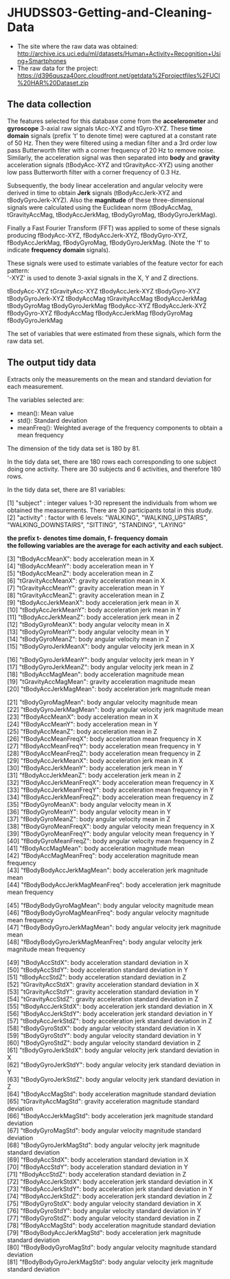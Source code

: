 # JHUDSS03-Getting-and-Cleaning-Data
* The site where the raw data was obtained:
http://archive.ics.uci.edu/ml/datasets/Human+Activity+Recognition+Using+Smartphones
* The raw data for the project:
https://d396qusza40orc.cloudfront.net/getdata%2Fprojectfiles%2FUCI%20HAR%20Dataset.zip

## The data collection 

The features selected for this database come from the **accelerometer** and **gyroscope** 3-axial raw signals tAcc-XYZ and tGyro-XYZ. These **time domain** signals (prefix 't' to denote time) were captured at a constant rate of 50 Hz. Then they were filtered using a median filter and a 3rd order low pass Butterworth filter with a corner frequency of 20 Hz to remove noise. Similarly, the acceleration signal was then separated into **body** and **gravity** acceleration signals (tBodyAcc-XYZ and tGravityAcc-XYZ) using another low pass Butterworth filter with a corner frequency of 0.3 Hz. 

Subsequently, the body linear acceleration and angular velocity were derived in time to obtain **Jerk** signals (tBodyAccJerk-XYZ and tBodyGyroJerk-XYZ). Also the **magnitude** of these three-dimensional signals were calculated using the Euclidean norm (tBodyAccMag, tGravityAccMag, tBodyAccJerkMag, tBodyGyroMag, tBodyGyroJerkMag). 

Finally a Fast Fourier Transform (FFT) was applied to some of these signals producing fBodyAcc-XYZ, fBodyAccJerk-XYZ, fBodyGyro-XYZ, fBodyAccJerkMag, fBodyGyroMag, fBodyGyroJerkMag. (Note the 'f' to indicate **frequency domain** signals). 

These signals were used to estimate variables of the feature vector for each pattern:  
'-XYZ' is used to denote 3-axial signals in the X, Y and Z directions.

tBodyAcc-XYZ
tGravityAcc-XYZ
tBodyAccJerk-XYZ
tBodyGyro-XYZ
tBodyGyroJerk-XYZ
tBodyAccMag
tGravityAccMag
tBodyAccJerkMag
tBodyGyroMag
tBodyGyroJerkMag
fBodyAcc-XYZ
fBodyAccJerk-XYZ
fBodyGyro-XYZ
fBodyAccMag
fBodyAccJerkMag
fBodyGyroMag
fBodyGyroJerkMag


The set of variables that were estimated from these signals, which form the raw data set. 

## The output tidy data

Extracts only the measurements on the mean and standard deviation for each measurement.

The variables selected are: 

* mean(): Mean value
* std(): Standard deviation
* meanFreq(): Weighted average of the frequency components to obtain a mean frequency

The dimension of the tidy data set is 180 by 81.

In the tidy data set, there are 180 rows each corresponding to one subject doing one activity. There are 30 subjects and 6 activities, and therefore 180 rows.

In the tidy data set, there are 81 variables:
 
 [1] "subject" : integer values 1-30 represent the individuals from whom we obtained the measurements. There are 30 participants total in this study.    
 [2] "activity" : factor with 6 levels: "WALKING", "WALKING_UPSTAIRS", "WALKING_DOWNSTAIRS", "SITTING", "STANDING", "LAYING"
 
**the prefix t- denotes time domain, f- frequency domain**\
**the following variables are the average for each activity and each subject.**

 [3] "tBodyAccMeanX": body acceleration mean in X               
 [4] "tBodyAccMeanY": body acceleration mean in Y      
 [5] "tBodyAccMeanZ": body acceleration mean in Z               
 [6] "tGravityAccMeanX": gravity acceleration mean in X          
 [7] "tGravityAccMeanY": gravity acceleration mean in Y           
 [8] "tGravityAccMeanZ": gravity acceleration mean in Z           
 [9] "tBodyAccJerkMeanX": body acceleration jerk mean in X       
[10] "tBodyAccJerkMeanY": body acceleration jerk mean in Y        
[11] "tBodyAccJerkMeanZ": body acceleration jerk mean in Z        
[12] "tBodyGyroMeanX": body angular velocity mean in X            
[13] "tBodyGyroMeanY": body angular velocity mean in Y            
[14] "tBodyGyroMeanZ": body angular velocity mean in Z            
[15] "tBodyGyroJerkMeanX": body angular velocity jerk mean in X

[16] "tBodyGyroJerkMeanY": body angular velocity jerk mean in Y   
[17] "tBodyGyroJerkMeanZ": body angular velocity jerk mean in Z   
[18] "tBodyAccMagMean": body acceleration magnitude mean         
[19] "tGravityAccMagMean": gravity acceleration magnitude mean    
[20] "tBodyAccJerkMagMean": body acceleration jerk magnitude mean 

[21] "tBodyGyroMagMean": body angular velocity magnitude mean            
[22] "tBodyGyroJerkMagMean": body angular velocity jerk magnitude mean        
[23] "fBodyAccMeanX": body acceleration mean in X               
[24] "fBodyAccMeanY": body acceleration mean in Y               
[25] "fBodyAccMeanZ": body acceleration mean in Z               
[26] "fBodyAccMeanFreqX": body acceleration mean frequency in X           
[27] "fBodyAccMeanFreqY": body acceleration mean frequency in Y           
[28] "fBodyAccMeanFreqZ": body acceleration mean frequency in Z           
[29] "fBodyAccJerkMeanX": body acceleration jerk mean in X            
[30] "fBodyAccJerkMeanY": body acceleration jerk mean in Y            
[31] "fBodyAccJerkMeanZ": body acceleration jerk mean in Z            
[32] "fBodyAccJerkMeanFreqX": body acceleration mean frequency in X        
[33] "fBodyAccJerkMeanFreqY": body acceleration mean frequency in Y        
[34] "fBodyAccJerkMeanFreqZ": body acceleration mean frequency in Z        
[35] "fBodyGyroMeanX": body angular velocity mean in X                
[36] "fBodyGyroMeanY": body angular velocity mean in Y               
[37] "fBodyGyroMeanZ": body angular velocity mean in Z               
[38] "fBodyGyroMeanFreqX": body angular velocity mean frequency in X           
[39] "fBodyGyroMeanFreqY": body angular velocity mean frequency in Y           
[40] "fBodyGyroMeanFreqZ": body angular velocity mean frequency in Z           
[41] "fBodyAccMagMean": body acceleration magnitude mean             
[42] "fBodyAccMagMeanFreq": body acceleration magnitude mean frequency         
[43] "fBodyBodyAccJerkMagMean": body acceleration jerk magnitude mean     
[44] "fBodyBodyAccJerkMagMeanFreq": body acceleration jerk magnitude mean frequency

[45] "fBodyBodyGyroMagMean": body angular velocity magnitude mean        
[46] "fBodyBodyGyroMagMeanFreq": body angular velocity magnitude mean frequency    
[47] "fBodyBodyGyroJerkMagMean": body angular velocity jerk magnitude mean    
[48] "fBodyBodyGyroJerkMagMeanFreq": body angular velocity jerk magnitude mean frequency

[49] "tBodyAccStdX": body acceleration standard deviation in X               
[50] "tBodyAccStdY": body acceleration standard deviation in Y                
[51] "tBodyAccStdZ": body acceleration standard deviation in Z                
[52] "tGravityAccStdX": gravity acceleration standard deviation in X             
[53] "tGravityAccStdY": gravity acceleration standard deviation in Y             
[54] "tGravityAccStdZ": gravity acceleration standard deviation in Z             
[55] "tBodyAccJerkStdX": body acceleration jerk standard deviation in X            
[56] "tBodyAccJerkStdY": body acceleration jerk standard deviation in Y            
[57] "tBodyAccJerkStdZ": body acceleration jerk standard deviation in Z            
[58] "tBodyGyroStdX": body angular velocity standard deviation in X               
[59] "tBodyGyroStdY": body angular velocity standard deviation in Y                
[60] "tBodyGyroStdZ": body angular velocity standard deviation in Z                
[61] "tBodyGyroJerkStdX": body angular velocity jerk standard deviation in X            
[62] "tBodyGyroJerkStdY": body angular velocity jerk standard deviation in Y           
[63] "tBodyGyroJerkStdZ": body angular velocity jerk standard deviation in Z            
[64] "tBodyAccMagStd": body acceleration magnitude standard deviation              
[65] "tGravityAccMagStd": gravity acceleration magnitude standard deviation            
[66] "tBodyAccJerkMagStd": body acceleration jerk magnitude standard deviation           
[67] "tBodyGyroMagStd": body angular velocity magnitude standard deviation             
[68] "tBodyGyroJerkMagStd": body angular velocity jerk magnitude standard deviation          
[69] "fBodyAccStdX": body acceleration standard deviation in X                
[70] "fBodyAccStdY": body acceleration standard deviation in Y                
[71] "fBodyAccStdZ": body acceleration standard deviation in Z                
[72] "fBodyAccJerkStdX": body acceleration jerk standard deviation in X            
[73] "fBodyAccJerkStdY": body acceleration jerk standard deviation in Y            
[74] "fBodyAccJerkStdZ": body acceleration jerk standard deviation in Z            
[75] "fBodyGyroStdX": body angular velocity standard deviation in X               
[76] "fBodyGyroStdY": body angular velocity standard deviation in Y               
[77] "fBodyGyroStdZ": body angular velocity standard deviation in Z               
[78] "fBodyAccMagStd": body acceleration magnitude standard deviation              
[79] "fBodyBodyAccJerkMagStd": body acceleration jerk magnitude standard deviation       
[80] "fBodyBodyGyroMagStd": body angular velocity magnitude standard deviation         
[81] "fBodyBodyGyroJerkMagStd": body angular velocity jerk magnitude standard deviation 
